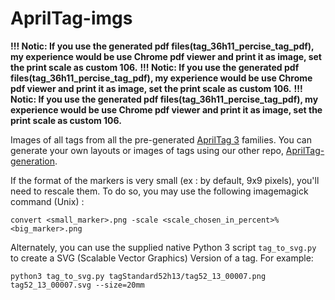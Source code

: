 AprilTag-imgs
=============

**!!! **Notic**: If you use the generated pdf files(tag_36h11_percise_tag_pdf), my experience would be use Chrome pdf viewer and print it as image, set the print scale as custom 106.**
**!!! **Notic**: If you use the generated pdf files(tag_36h11_percise_tag_pdf), my experience would be use Chrome pdf viewer and print it as image, set the print scale as custom 106.**
**!!! **Notic**: If you use the generated pdf files(tag_36h11_percise_tag_pdf), my experience would be use Chrome pdf viewer and print it as image, set the print scale as custom 106.**

Images of all tags from all the pre-generated [AprilTag 3](https://github.com/AprilRobotics/apriltags) families. You can generate your own layouts or images of tags using our other repo, [AprilTag-generation](https://github.com/AprilRobotics/apriltag-generation).

If the format of the markers is very small (ex : by default, 9x9 pixels), you'll need to rescale them. To do so, you may use the following imagemagick command (Unix) : 

~~~
convert <small_marker>.png -scale <scale_chosen_in_percent>% <big_marker>.png
~~~

Alternately, you can use the supplied native Python 3 script `tag_to_svg.py` to create a SVG (Scalable Vector Graphics) Version of a tag. For example:
~~~
python3 tag_to_svg.py tagStandard52h13/tag52_13_00007.png tag52_13_00007.svg --size=20mm
~~~


